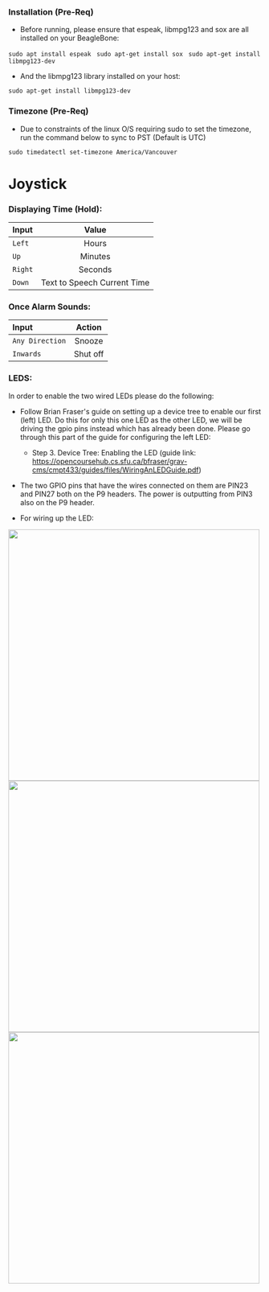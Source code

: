 ### Installation (Pre-Req)
* Before running, please ensure that espeak, libmpg123 and sox are all installed on your BeagleBone:

```sudo apt install espeak ```
```sudo apt-get install sox ```
```sudo apt-get install libmpg123-dev ```


* And the libmpg123 library installed on your host:

```sudo apt-get install libmpg123-dev ```

### Timezone (Pre-Req)
* Due to constraints of the linux O/S requiring sudo to set the timezone, run the command below to sync to PST (Default is UTC)

```sudo timedatectl set-timezone America/Vancouver```


# Joystick
### Displaying Time (Hold):
| Input     | Value              |
|:----------|:------------------:|
|```Left``` |Hours               |
|```Up```   |Minutes             |
|```Right```|Seconds             |
|```Down``` |Text to Speech Current Time|


### Once Alarm Sounds:
| Input              | Action             |
|:-------------------|:------------------:|
|```Any Direction``` |Snooze              |
|```Inwards```       |Shut off            |


### LEDS:
In order to enable the two wired LEDs please do the following:
* Follow Brian Fraser's guide on setting up a device tree to enable our first (left) LED. Do this for only this one LED as the other LED, we will be driving the gpio pins instead which has already been done. Please go through this part of the guide for configuring the left LED:
     * Step 3. Device Tree: Enabling the LED (guide link: https://opencoursehub.cs.sfu.ca/bfraser/grav-cms/cmpt433/guides/files/WiringAnLEDGuide.pdf)

* The two GPIO pins that have the wires connected on them are PIN23 and PIN27 both on the P9 headers. The power is outputting from PIN3 also on the P9 header. 
* For wiring up the LED: <br>
<img src="https://github.com/Kreutonz/cmpt433-project/blob/Sumeet/ledwiring/20230318_184828.jpg" width="500" height="500">
<img src="https://github.com/Kreutonz/cmpt433-project/blob/Sumeet/ledwiring/20230318_184838.jpg" width="500" height="500">
<img src="https://github.com/Kreutonz/cmpt433-project/blob/Sumeet/ledwiring/20230321_113237.jpg" width="500" height="500">
  
